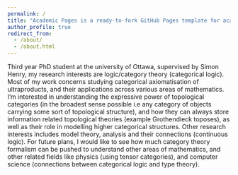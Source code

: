 ```yaml
---
permalink: /
title: "Academic Pages is a ready-to-fork GitHub Pages template for academic personal websites"
author_profile: true
redirect_from: 
  - /about/
  - /about.html
---
```


Third year PhD student at the university of Ottawa, supervised by Simon Henry, my research interests are logic/category theory (categorical logic). Most of my work concerns studying categorical axiomatisation of ultraproducts, and their applications across various areas of mathematics. I’m interested in understanding the expressive power of topological categories (in the broadest sense possible i.e any category of objects carrying some sort of topological structure), and how they can always store information related topological theories (example Grothendieck toposes), as well as their role in modelling higher categorical structures. Other research interests includes model theory, analysis and their connections (continuous logic). For future plans, I would like to see how much category theory formalism can be pushed to understand other areas of mathematics, and other related fields like physics (using tensor categories), and computer science (connections between categorical logic and type theory).
